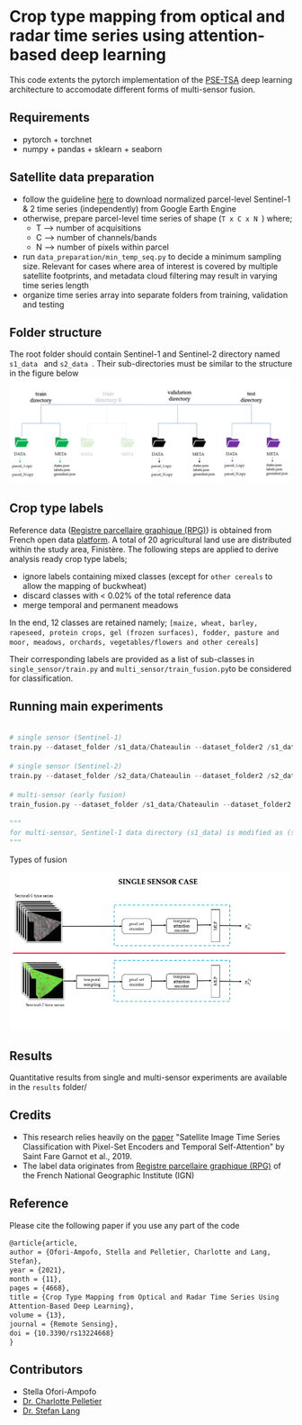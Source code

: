 # Crop type mapping from optical and radar time series using attention-based deep learning
This code extents the pytorch implementation of the [PSE-TSA](https://github.com/VSainteuf/pytorch-psetae) deep learning architecture to accomodate different forms of multi-sensor fusion. 

## Requirements
- pytorch + torchnet
- numpy + pandas + sklearn + seaborn

## Satellite data preparation
* follow the guideline [here](https://github.com/ellaampy/GEE-to-NPY) to download normalized parcel-level Sentinel-1 & 2 time series (independently) from Google Earth Engine
* otherwise, prepare parcel-level time series of shape (```T x C x N ```) where;
    * T --> number of acquisitions
    * C --> number of channels/bands
    * N --> number of pixels within parcel
* run ```data_preparation/min_temp_seq.py``` to decide a minimum sampling size. Relevant for cases where area of interest is covered by multiple satellite footprints,  and metadata cloud filtering may result in varying time series length
* organize time series array into separate folders from training, validation and testing

## Folder structure
The root folder should contain Sentinel-1 and Sentinel-2 directory named ```s1_data ``` and ```s2_data ```. Their sub-directories must be similar to the structure in the figure below
<img src="img/folder_structure.PNG" alt="folder structure" width="500">

## Crop type labels 
Reference data ([Registre parcellaire graphique (RPG)](https://www.data.gouv.fr/fr/datasets/registre-parcellaire-graphique-rpg-contours-des-parcelles-et-ilots-culturaux-et-leur-groupe-de-cultures-majoritaire/)) is obtained from French open data [platform](data.gouv.fr). A total of 20 agricultural land use are distributed within the study area, Finistère. The following steps are applied to derive analysis ready crop type labels;
* ignore labels containing mixed classes (except for ```other cereals``` to allow the mapping of buckwheat)
* discard classes with < 0.02% of the total reference data
* merge temporal and permanent meadows 

In the end, 12 classes are retained namely; 
```[maize, wheat, barley, rapeseed, protein crops, gel (frozen surfaces), fodder, pasture and moor, meadows, orchards, vegetables/flowers and other cereals]```

Their corresponding labels are provided as a list of sub-classes in ```single_sensor/train.py``` and ```multi_sensor/train_fusion.py```to be considered for classification.


## Running main experiments
```python

# single sensor (Sentinel-1)
train.py --dataset_folder /s1_data/Chateaulin --dataset_folder2 /s1_data/Quimper --val_folder /s1_data/Morlaix --test_folder /s1_data/Brest --epochs 100 --rdm_seed 1 --sensor S1 --input_dim 2 --mlp1 [2,32,64] --num_classes 12 --res_dir /output_dir

# single sensor (Sentinel-2)
train.py --dataset_folder /s2_data/Chateaulin --dataset_folder2 /s2_data/Quimper --val_folder /s2_data/Morlaix --test_folder /s2_data/Brest --epochs 100 --rdm_seed 1 --sensor S2 --input_dim 10 --mlp1 [10,32,64] --num_classes 12 --minimum_sampling 27 --res_dir /output_dir

# multi-sensor (early fusion)
train_fusion.py --dataset_folder /s1_data/Chateaulin --dataset_folder2 /s1_data/Quimper --val_folder /s1_data/Morlaix --test_folder /s1_data/Brest --fusion_type early --minimum_sampling 27 --interpolate_method nn --epochs 100 --rdm_seed 1 --input_dim 2 --mlp1 [2,32,64] --num_classes 12 --res_dir /output_dir

"""
for multi-sensor, Sentinel-1 data directory (s1_data) is modified as (s2_data) in the dataset.py script to load Sentinel-2 data. Additionally, input_dim and mlp1-4 are handled within multi_sensor/models/stclassifier_fusion.py
"""
```

Types of fusion

<img src="img/fusion.gif" alt="fusion diagram" width="500">

## Results
Quantitative results from single and multi-sensor experiments are available in the `results` folder/ 

## Credits
* This research relies heavily on the [paper](https://arxiv.org/pdf/1911.07757.pdf) "Satellite Image Time Series Classification with Pixel-Set Encoders and Temporal Self-Attention" by Saint Fare Garnot et al., 2019.
* The label data originates from [Registre parcellaire graphique (RPG)](https://www.data.gouv.fr/fr/datasets/registre-parcellaire-graphique-rpg-contours-des-parcelles-et-ilots-culturaux-et-leur-groupe-de-cultures-majoritaire/) of the French National Geographic Institute (IGN)


## Reference
Please cite the following paper if you use any part of the code

```
@article{article,
author = {Ofori-Ampofo, Stella and Pelletier, Charlotte and Lang, Stefan},
year = {2021},
month = {11},
pages = {4668},
title = {Crop Type Mapping from Optical and Radar Time Series Using Attention-Based Deep Learning},
volume = {13},
journal = {Remote Sensing},
doi = {10.3390/rs13224668}
}
```

## Contributors
 - Stella Ofori-Ampofo
 - [Dr. Charlotte Pelletier](https://sites.google.com/site/charpelletier)
 - [Dr. Stefan Lang](https://scholar.google.com/citations?user=e0X2Y0gAAAAJ&hl=en)
